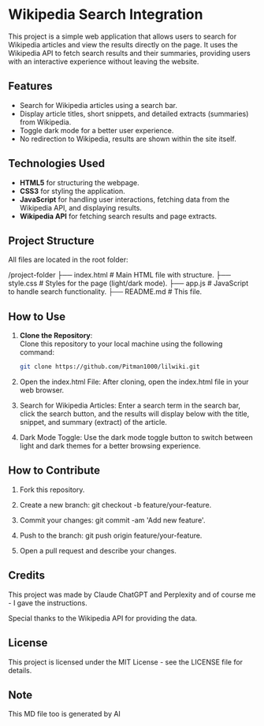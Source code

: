 # Wikipedia Search Integration

This project is a simple web application that allows users to search for Wikipedia articles and view the results directly on the page. It uses the Wikipedia API to fetch search results and their summaries, providing users with an interactive experience without leaving the website.

## Features

- Search for Wikipedia articles using a search bar.
- Display article titles, short snippets, and detailed extracts (summaries) from Wikipedia.
- Toggle dark mode for a better user experience.
- No redirection to Wikipedia, results are shown within the site itself.

## Technologies Used

- **HTML5** for structuring the webpage.
- **CSS3** for styling the application.
- **JavaScript** for handling user interactions, fetching data from the Wikipedia API, and displaying results.
- **Wikipedia API** for fetching search results and page extracts.

## Project Structure

All files are located in the root folder:

/project-folder ├── index.html         # Main HTML file with structure. ├── style.css          # Styles for the page (light/dark mode). ├── app.js             # JavaScript to handle search functionality. ├── README.md          # This file.

## How to Use

1. **Clone the Repository**:  
   Clone this repository to your local machine using the following command:

   ```bash
   git clone https://github.com/Pitman1000/lilwiki.git

2. Open the index.html File:
After cloning, open the index.html file in your web browser.


3. Search for Wikipedia Articles:
Enter a search term in the search bar, click the search button, and the results will display below with the title, snippet, and summary (extract) of the article.


4. Dark Mode Toggle:
Use the dark mode toggle button to switch between light and dark themes for a better browsing experience.



## How to Contribute

1. Fork this repository.


2. Create a new branch: git checkout -b feature/your-feature.


3. Commit your changes: git commit -am 'Add new feature'.


4. Push to the branch: git push origin feature/your-feature.


5. Open a pull request and describe your changes.



## Credits

This project was made by Claude ChatGPT and Perplexity and of course me - I gave the instructions.

Special thanks to the Wikipedia API for providing the data.

## License

This project is licensed under the MIT License - see the LICENSE file for details.

## Note
This MD file too is generated by AI
